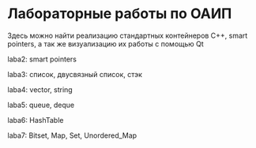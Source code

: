 # Лабораторные работы по ОАИП
Здесь можно найти реализацию стандартных контейнеров С++, smart pointers, а так же визуализацию их работы с помощью Qt

laba2: smart pointers

laba3: список, двусвязный список, стэк

laba4: vector, string

laba5: queue, deque

laba6: HashTable

laba7: Bitset, Map, Set, Unordered_Map
